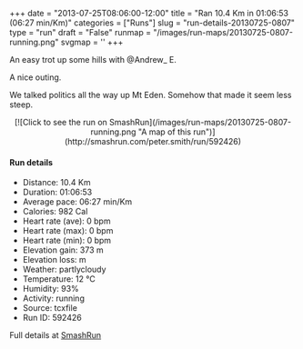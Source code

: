 +++
date = "2013-07-25T08:06:00-12:00"
title = "Ran 10.4 Km in 01:06:53 (06:27 min/Km)"
categories = ["Runs"]
slug = "run-details-20130725-0807"
type = "run"
draft = "False"
runmap = "/images/run-maps/20130725-0807-running.png"
svgmap = '<polyline points="82 1, 70 14, 69 15, 59 22, 58 24, 54 31, 48 30, 42 31, 34 34, 30 39, 30 40, 29 44, 28 47, 22 65, 22 67, 20 70, 21 72, 19 74, 16 83, 22 86, 34 88, 37 90, 38 95, 47 99, 53 100, 52 99, 52 89, 53 82, 56 78, 61 75, 64 75, 68 76, 69 78, 67 84, 69 89, 67 93, 63 94, 60 93, 57 90, 57 88, 61 87, 62 84, 62 75, 66 73, 65 71, 60 69, 53 63, 49 62, 51 56, 53 53, 49 46, 52 35, 62 20, 83 0, 85 2">'
+++

An easy trot up some hills with @Andrew_ E. 

A nice outing. 

We talked politics all the way up Mt Eden. Somehow that made it seem less steep. 



<!--more-->

<center>
[![Click to see the run on SmashRun](/images/run-maps/20130725-0807-running.png "A map of this run")](http://smashrun.com/peter.smith/run/592426)
</center>

#### Run details

* Distance: 10.4 Km
* Duration: 01:06:53
* Average pace: 06:27 min/Km
* Calories: 982 Cal
* Heart rate (ave): 0 bpm
* Heart rate (max): 0 bpm
* Heart rate (min): 0 bpm
* Elevation gain: 373 m
* Elevation loss:  m
* Weather: partlycloudy
* Temperature: 12 &deg;C
* Humidity: 93%
* Activity: running
* Source: tcxfile
* Run ID: 592426

Full details at [SmashRun](http://smashrun.com/peter.smith/run/592426)